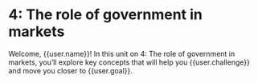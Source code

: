 # 4: The role of government in markets

Welcome, {{user.name}}! In this unit on 4: The role of government in markets, you’ll explore key concepts that will help you {{user.challenge}} and move you closer to {{user.goal}}.